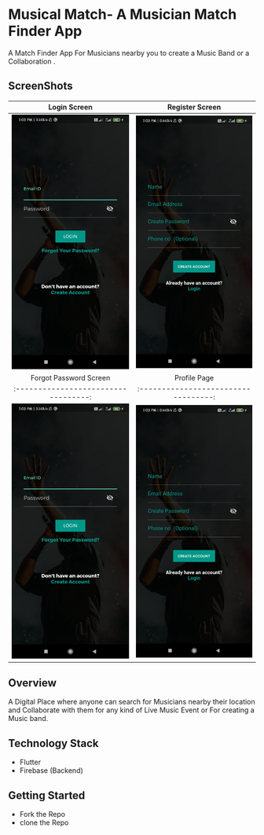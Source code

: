 # Musical Match- A Musician Match Finder App
A Match Finder App For Musicians nearby you to create a Music Band or a Collaboration .

## ScreenShots

|            Login Screen              |              Register Screen              |
| :----------------------------------: | :----------------------------------: |
| <img src="Assets/Images/Screenshot3.jpg" width="250">   | <img src="Assets/Images/ScreenShot1.jpg" width="250">|
|           Forgot Password Screen            |              Profile Page             |
| :----------------------------------: | :----------------------------------: |
| <img src="Assets/Images/Screenshot3.jpg" width="250">   | <img src="Assets/Images/ScreenShot1.jpg" width="250">|

## Overview
A Digital Place where anyone can search for Musicians nearby their location and Collaborate with them for any kind of Live Music Event or For creating a Music band.

## Technology Stack
- Flutter
- Firebase (Backend)

## Getting Started
- Fork the Repo
- clone the Repo
